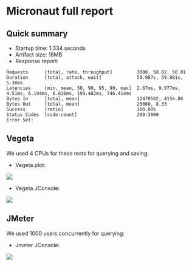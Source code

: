 # Micronaut full report

## Quick summary

* Startup time: 1.334 seconds
* Artifact size: 18MB
* Response report:
```
Requests      [total, rate, throughput]         3000, 50.02, 50.01
Duration      [total, attack, wait]             59.987s, 59.981s, 5.38ms
Latencies     [min, mean, 50, 90, 95, 99, max]  2.67ms, 9.977ms, 4.51ms, 6.194ms, 6.836ms, 199.482ms, 746.414ms
Bytes In      [total, mean]                     12470582, 4156.86
Bytes Out     [total, mean]                     25000, 8.33
Success       [ratio]                           100.00%
Status Codes  [code:count]                      200:3000  
Error Set:
```

## Vegeta

We used 4 CPUs for these tests for querying and saving:

* Vegeta plot:

![](https://github.com/serrodcal/k8s-framework-comparison/blob/master/employee-micronaut/vegeta/images/micronaut-vegeta-plot.png)

* Vegeta JConsole:

![](https://github.com/serrodcal/k8s-framework-comparison/blob/master/employee-micronaut/vegeta/images/micronaut-vegeta-jconsole.png)

## JMeter

We used 1000 users concurrently for querying:

* Jmeter JConsole:

![](https://github.com/serrodcal/k8s-framework-comparison/blob/master/employee-micronaut/vegeta/images/micronaut-jmeter-jconsole.png)
